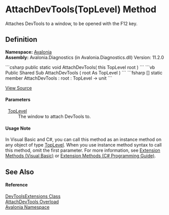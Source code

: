 # AttachDevTools(TopLevel) Method


Attaches DevTools to a window, to be opened with the F12 key.



## Definition
**Namespace:** <a href="N_Avalonia">Avalonia</a>  
**Assembly:** Avalonia.Diagnostics (in Avalonia.Diagnostics.dll) Version: 11.2.0

<Tabs groupId="api-code-preview">
<TabItem value="csharp" label="C#">
```csharp
public static void AttachDevTools(
	this TopLevel root
)
```
</TabItem>
<TabItem value="vb" label="VB">
```vb
<ExtensionAttribute>
Public Shared Sub AttachDevTools ( 
	root As TopLevel
)
```
</TabItem>
<TabItem value="fsharp" label="F#">
```fsharp
[<ExtensionAttribute>]
static member AttachDevTools : 
        root : TopLevel -> unit 
```
</TabItem>
</Tabs>



<a href="https://github.com/AvaloniaUI/Avalonia/tree/master/src/Avalonia.Diagnostics/DevToolsExtensions.cs#L18" title="View the source code">View Source</a>



#### Parameters
<dl><dt>  <a href="T_Avalonia_Controls_TopLevel">TopLevel</a></dt><dd>The window to attach DevTools to.</dd></dl>

#### Usage Note
In Visual Basic and C#, you can call this method as an instance method on any object of type <a href="T_Avalonia_Controls_TopLevel">TopLevel</a>. When you use instance method syntax to call this method, omit the first parameter. For more information, see <a href="https://docs.microsoft.com/dotnet/visual-basic/programming-guide/language-features/procedures/extension-methods" target="_blank" rel="noopener noreferrer">Extension Methods (Visual Basic)</a> or <a href="https://docs.microsoft.com/dotnet/csharp/programming-guide/classes-and-structs/extension-methods" target="_blank" rel="noopener noreferrer">Extension Methods (C# Programming Guide)</a>.

## See Also


#### Reference
<a href="T_Avalonia_DevToolsExtensions">DevToolsExtensions Class</a>  
<a href="Overload_Avalonia_DevToolsExtensions_AttachDevTools">AttachDevTools Overload</a>  
<a href="N_Avalonia">Avalonia Namespace</a>  

